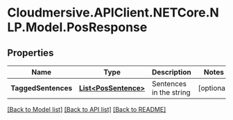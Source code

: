 # Cloudmersive.APIClient.NETCore.NLP.Model.PosResponse
## Properties

Name | Type | Description | Notes
------------ | ------------- | ------------- | -------------
**TaggedSentences** | [**List&lt;PosSentence&gt;**](PosSentence.md) | Sentences in the string | [optional] 

[[Back to Model list]](../README.md#documentation-for-models) [[Back to API list]](../README.md#documentation-for-api-endpoints) [[Back to README]](../README.md)

